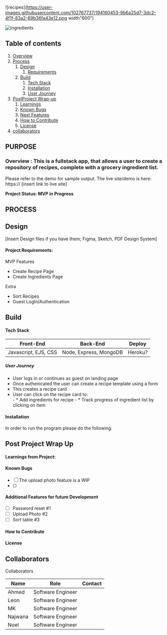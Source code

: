 ![recipes](https://user-images.githubusercontent.com/102767737/194160453-9b6a25d7-3dc2-4f1f-83a2-69b36fa43e12.png width"600")

![ingredients](https://user-images.githubusercontent.com/102767737/194160475-8d792521-f124-432b-bf32-6246130dd383.png)


## Table of contents
1. [Overview](#overview)
2. [Process](#process)
    1. [Design](#design)
       1. [Requirements](#requirements)
    3. [Build](#build)
        1. [Tech Stack](#stack)
        3. [Installation](#installation)
        4. [User Journey](#userjourney)
5. [PostProject Wrap-up](#post)
    1. [Learnings](#learnings)
    2. [Known Bugs](#bugs)
    3. [Next Features](#features)
    4. [How to Contribute](#contribute)
    5. [License](#license)
7. [collaborators](#collab)

## PURPOSE
### Overview  <a name="overview"></a>: This is a fullstack app, that allows a user to create a repository of recipes, complete with a grocery ingredient list. 

Please refer to the demo for sample output. 
The live site/demo is here: https:// [insert link to live site]

**Project Status: MVP in Progress**


## PROCESS <a name="process"></a>
## Design <a name="design"></a>

[Insert Design files if you have them; Figma, Sketch, PDF Design System]




#### Project Requirements:  <a name="requirements"></a>

MVP Features 
- Create Recipe Page
- Create Ingredients Page 


Extra
- Sort Recipes 
- Guest LogIn/Authentication 




## Build <a name="build"></a>



#### Tech Stack <a name="stack"></a>

| Front-End | Back-End | Deploy |
| --- | --- | --- |
 | Javascript, EJS, CSS | Node, Express, MongoDB | Heroku? |



##### *User Journey* <a name="journey"></a>
- User logs in or continues as guest on landing page 
- Once authenicated the user can create a recipe template using a form
- This creates a recipe card
- User can click on the recipe card to:  
        - * Add ingredients for recipe
        - * Track progress of ingredient list by clicking on item
        


#### Installation <a name="installation"></a>

In order to run the program please do the following:


## Post Project Wrap Up <a name="post"></a>


#### Learnings from Project:<a name="learnings"></a>





#### Known Bugs <a name="bugs"></a>
- [ ] The upload photo feature is a WIP
- [ ] 


#### Additional Features for future Development <a name="features"></a>
- [ ] Password reset #1
- [ ] Upload Photo #2 
- [ ] Sort table  #3

#### How to Contribute <a name="Contribute"></a>

#### License <a name="license"></a>

## Collaborators <a name="collab"></a>



Collaborators

| Name | Role| Contact |
| --- | --- | --- |
 |Ahmed | Software Engineer| |
| Leon |  Software Engineer |  |
| MK |  Software Engineer ||
| Najwana |  Software Engineer ||
| Noel |  Software Engineer ||

